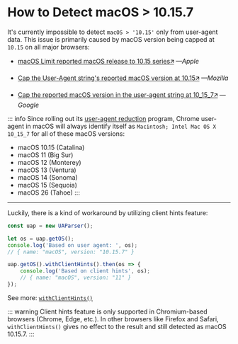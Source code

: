 # How to Detect macOS > 10.15.7

It's currently impossible to detect `macOS > '10.15'` only from user-agent data. This issue is primarily caused by macOS version being capped at `10.15` on all major browsers:

- [macOS Limit reported macOS release to 10.15 series🡭](https://bugs.webkit.org/show_bug.cgi?id=216593) *—Apple*

- [Cap the User-Agent string's reported macOS version at 10.15🡭](https://bugzilla.mozilla.org/show_bug.cgi?id=1679929) *—Mozilla*

- [Cap the reported macOS version in the user-agent string at 10_15_7🡭](https://bugs.chromium.org/p/chromium/issues/detail?id=1175225) *—Google*

::: info 
Since rolling out its [user-agent reduction](https://www.chromium.org/updates/ua-reduction/#token-reference) program, Chrome user-agent in macOS will always identify itself as `Macintosh; Intel Mac OS X 10_15_7` for all of these macOS versions:

- macOS 10.15 (Catalina)
- macOS 11 (Big Sur)
- macOS 12 (Monterey)
- macOS 13 (Ventura)
- macOS 14 (Sonoma)
- macOS 15 (Sequoia)
- macOS 26 (Tahoe)
:::

---

Luckily, there is a kind of workaround by utilizing client hints feature:

```js
const uap = new UAParser();

let os = uap.getOS();
console.log('Based on user agent: ', os); 
// { name: "macOS", version: "10.15.7" }

uap.getOS().withClientHints().then(os => {
    console.log('Based on client hints', os); 
    // { name: "macOS", version: "11" }
});
```

See more: [`withClientHints()`](/api/main/idata/with-client-hints)

::: warning
Client hints feature is only supported in Chromium-based browsers (Chrome, Edge, etc.). In other browsers like Firefox and Safari, `withClientHints()` gives no effect to the result and still detected as macOS 10.15.7.
:::